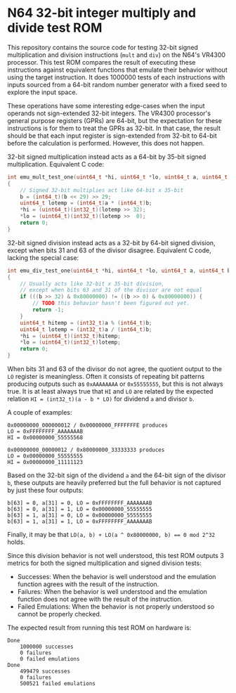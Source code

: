 # N64 32-bit integer multiply and divide test ROM

This repository contains the source code for testing 32-bit signed multiplication and division instructions (`mult` and `div`) on the N64's VR4300 processor. This test ROM compares the result of executing these instructions against equivalent functions that emulate their behavior without using the target instruction. It does 1000000 tests of each instructions with inputs sourced from a 64-bit random number generator with a fixed seed to explore the input space.

These operations have some interesting edge-cases when the input operands not sign-extended 32-bit integers. The VR4300 processor's general purpose registers (GPRs) are 64-bit, but the expectation for these instructions is for them to treat the GPRs as 32-bit. In that case, the result should be that each input register is sign-extended from 32-bit to 64-bit before the calculation is performed. However, this does not happen.

32-bit signed multiplication instead acts as a 64-bit by 35-bit signed multiplication. Equivalent C code:
```c
int emu_mult_test_one(uint64_t *hi, uint64_t *lo, uint64_t a, uint64_t b)
{
    // Signed 32-bit multiplies act like 64-bit x 35-bit
    b = (int64_t)(b << 29) >> 29;
    uint64_t lotemp = (int64_t)a * (int64_t)b;
    *hi = (uint64_t)(int32_t)(lotemp >> 32);
    *lo = (uint64_t)(int32_t)(lotemp >>  0);
    return 0;
}
```

32-bit signed division instead acts as a 32-bit by 64-bit signed division, except when bits 31 and 63 of the divisor disagree. Equivalent C code, lacking the special case:
```c
int emu_div_test_one(uint64_t *hi, uint64_t *lo, uint64_t a, uint64_t b)
{
    // Usually acts like 32-bit x 35-bit division,
    // except when bits 63 and 31 of the divisor are not equal
    if (((b >> 32) & 0x80000000) != ((b >> 0) & 0x80000000)) {
        // TODO this behavior hasn't been figured out yet.
        return -1;
    }
    uint64_t hitemp = (int32_t)a % (int64_t)b;
    uint64_t lotemp = (int32_t)a / (int64_t)b;
    *hi = (uint64_t)(int32_t)hitemp;
    *lo = (uint64_t)(int32_t)lotemp;
    return 0;
}
```

When bits 31 and 63 of the divisor do not agree, the quotient output to the `LO` register is meaningless. Often it consists of repeating bit patterns producing outputs such as `0xAAAAAAAA` or `0x55555555`, but this is not always true. It is at least always true that `HI` and `LO` are related by the expected relation `HI = (int32_t)(a - b * LO)` for dividend `a` and divisor `b`.

A couple of examples:
```
0x00000000_000000012 / 0x00000000_FFFFFFFE produces
LO = 0xFFFFFFFF_AAAAAAAB
HI = 0x00000000_55555568

0x00000000_00000012 / 0x80000000_33333333 produces
LO = 0x00000000_55555555
HI = 0x00000000_11111123
```

Based on the 32-bit sign of the dividend `a` and the 64-bit sign of the divisor `b`, these outputs are heavily preferred but the full behavior is not captured by just these four outputs:
```
b[63] = 0, a[31] = 0, LO = 0xFFFFFFFF_AAAAAAAB
b[63] = 0, a[31] = 1, LO = 0x00000000_55555555
b[63] = 1, a[31] = 0, LO = 0x00000000_55555555
b[63] = 1, a[31] = 1, LO = 0xFFFFFFFF_AAAAAAAB
```

Finally, it may be that `LO(a, b) + LO(a ^ 0x80000000, b) == 0 mod 2^32` holds.

Since this division behavior is not well understood, this test ROM outputs 3 metrics for both the signed multiplication and signed division tests:
- Successes: When the behavior is well understood and the emulation function agrees with the result of the instruction.
- Failures: When the behavior is well understood and the emulation function does not agree with the result of the instruction.
- Failed Emulations: When the behavior is not properly understood so cannot be properly checked.

The expected result from running this test ROM on hardware is:
```
Done
    1000000 successes
    0 failures
    0 failed emulations
Done
    499479 successes
    0 failures
    500521 failed emulations
```

